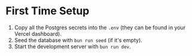 # First Time Setup

1. Copy all the Postgres secrets into the `.env` (they can be found in your Vercel dashboard).
2. Seed the database with `bun run seed` (if it's empty).
3. Start the development server with `bun run dev`.
